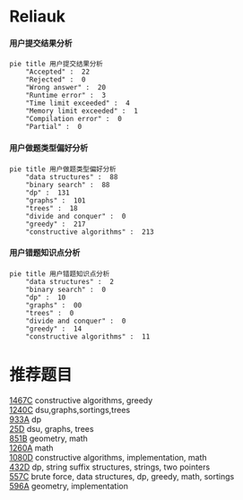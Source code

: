 # Reliauk

<!-- tabs:start -->



#### **用户提交结果分析**

```mermaid
pie title 用户提交结果分析
    "Accepted" :  22
    "Rejected" :  0
    "Wrong answer" :  20
    "Runtime error" :  3
    "Time limit exceeded" :  4
    "Memory limit exceeded" :  1
    "Compilation error" :  0
    "Partial" :  0
```

#### **用户做题类型偏好分析**

```mermaid
pie title 用户做题类型偏好分析
    "data structures" :  88
    "binary search" :  88
    "dp" :  131
    "graphs" :  101
    "trees" :  18
    "divide and conquer" :  0
    "greedy" :  217
    "constructive algorithms" :  213
```
#### **用户错题知识点分析**

```mermaid
pie title 用户错题知识点分析
    "data structures" :  2
    "binary search" :  0
    "dp" :  10
    "graphs" :  00
    "trees" :  0
    "divide and conquer" :  0
    "greedy" :  14
    "constructive algorithms" :  11
```



<!-- tabs:end -->
# 推荐题目
[1467C](https://codeforces.com/contest/1467/problem/C)		constructive algorithms,
                        greedy		  
[1240C](https://codeforces.com/contest/1240/problem/C)		dsu,graphs,sortings,trees		  
[933A](https://codeforces.com/contest/933/problem/A)		dp		  
[25D](https://codeforces.com/contest/25/problem/D)		dsu,
                        graphs,
                        trees		  
[851B](https://codeforces.com/contest/851/problem/B)		geometry,
                        math		  
[1260A](https://codeforces.com/contest/1260/problem/A)		math		  
[1080D](https://codeforces.com/contest/1080/problem/D)		constructive algorithms,
                        implementation,
                        math		  
[432D](https://codeforces.com/contest/432/problem/D)		dp,
                        string suffix structures,
                        strings,
                        two pointers		  
[557C](https://codeforces.com/contest/557/problem/C)		brute force,
                        data structures,
                        dp,
                        greedy,
                        math,
                        sortings		  
[596A](https://codeforces.com/contest/596/problem/A)		geometry,
                        implementation		  
